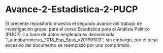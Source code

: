 # Avance-2-Estadistica-2-PUCP
El presente repositorio muestra el segundo avance del trabajo de investigación grupal para el curso Estadística para el Análisis Político (PUCP). La base de datos empleada es denominada “Latinobarometro_2018_Esp_Spss_v20190303”; sin embargo, por el peso excesivo del documento se reemplazó por uno comprimido.

